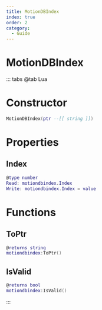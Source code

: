 ```yaml
---
title: MotionDBIndex
index: true
order: 2
category:
  - Guide
---
```


# MotionDBIndex

::: tabs
@tab Lua
# Constructor
```lua
MotionDBIndex(ptr --[[ string ]])
```
# Properties
## Index 
```lua
@type number
Read: motiondbindex.Index
Write: motiondbindex.Index = value
```
# Functions
## ToPtr
```lua
@returns string
motiondbindex:ToPtr()
```
## IsValid
```lua
@returns bool
motiondbindex:IsValid()
```

:::